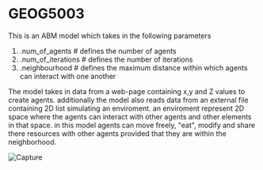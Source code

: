 # GEOG5003
This is an ABM model which takes in the following parameters

1)	.num_of_agents # defines the number of agents
2)	.num_of_iterations # defines the number of iterations
3)	.neighbourhood # defines the maximum distance within which agents can interact with one another

The model takes in data from a web-page containing x,y and Z values to create agents. additionally the model also reads data from an external file containing 2D list simulating an enviroment. an enviroment represent 2D space where the agents can interact with other agents and other elements in that space. in this model agents can move freely, "eat", modify and share there resources with other agents provided that they are within the neighborhood.


![Capture](https://user-images.githubusercontent.com/63342826/80732195-a6aa3200-8b14-11ea-9370-f1c8dfbc9bf6.PNG)
